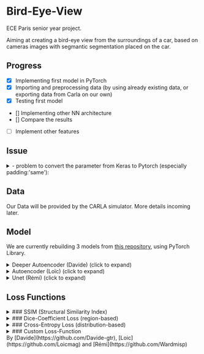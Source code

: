 # Bird-Eye-View

ECE Paris senior year project.

Aiming at creating a bird-eye view from the surroundings of a car, based on cameras images with segmantic segmentation placed on the car.

## Progress 
- [x] Implementing first model in PyTorch
- [x] Importing and preprocessing data (by using already existing data, or exporting data from Carla on our own)
- [x] Testing first model
- [] Implementing other NN architecture
- [] Compare the results
- [ ] Implement other features 

## Issue  
<details>
<summary> - problem to convert the parameter from Keras to Pytorch (especially padding:'same'):</summary> 
__Issue details:__ 'Same' padding means the size of output feature-maps are the same as the input feature-maps (under the assumption of  stride=1 ). For instance, if input is  nin  channels with feature-maps of size  28×28 , then in the output you expect to get  nout  feature maps each of size  28×28  as well. Somehow, Pytorch does not has this option.</br>
__Solution :__</br>
with W:input volume size, F:kernel size, S:stride, P:amount of padding we have this formula output volume = (W-F+2P)/S+1
</details>

## Data

Our Data will be provided by the CARLA simulator.
More details incoming later.

## Model

We are currently rebuilding 3 models from [this repository](https://github.com/MankaranSingh/Auto-Birds-Eye), using PyTorch Library.

<details>
	<summary> Deeper Autoencoder (Davide) (click to expand) </summary>

![AE1](/Images/model_AE1.png)
</details>

<details>
	<summary> Autoencoder (Loïc) (click to expand) </summary>

![AE2](/Images/model_AE2.png)
</details>

<details>
	<summary> Unet (Rémi) (click to expand) </summary>
![Unet](./Images/model_Unet.png)</br>

Comparaison après implémentation en PyTorch/Implémentation initiale avec Keras:</br>
![UnetInfo](./Images/Unet_info.JPG)</br>
![UnetInfo0](./Images/First_unet_summary.JPG)
</details>

## Loss Functions
<details>
	
<summary> 
	### SSIM (Structural Similarity Index) 
</summary>
C'est une métrique qui permet de mesurer la similarité de structure de deux images (plutôt qu’une différence pixel à pixel). Elle est utilisée en tant que « loss function », en prenant en compte la luminance, le contraste et la structure. Permet de mesurer la qualité d’une image compressée par rapport à l’image originale. Vise à reproduire la vision humaine.
Performances : semble être peu précis (moins que prévu) et conçu comme une mesure de qualité d’images fixes.
</details>

<details>
<summary>
	### Dice-Coefficient Loss (region-based)
</summary>
Ce coefficient est un indicateur statistique qui mesure la similarité entre deux échantillons. Souvent comparée à la Cross-Entropy : l’objectif est de maximiser la mesure du coefficient Dice. L’entropie croisée n’est qu’une approximation et est plus facile à maximiser en utilisant la rétropropagation. De plus, le coefficient Dice est plus performant pour les problèmes de déséquilibre de classe par conception (c’est un problème de classification : les classes ne sont pas représentées de manière égales, ce qui augmente les difficultés d’apprentissage de l’algorithme).
</details>

<details>
<summary>	
	### Cross-Entropy Loss (distribution-based)
</summary>
Mesure la performance d’un modèle dont la sortie est une valeur de probabilité située entre 0 et 1, en mesurant la distance entre la valeur prédite et la valeur réelle. Plus la valeur prédite s’écarte de la valeur réelle, plus la « Cross-Entropy Loss » augmente : ainsi, un modèle parfait aurait une perte de 0. Le score associé à chaque probabilité est calculé à partir d’un logarithme : ainsi, plus les grandes différences proches de 1 le score est élevé et les petites différences proches de 0 obtiennent des scores faibles. 

De manière générale, on ne peut pas prédire quelle fonction sera la plus efficace sur un set de données particulier, la meilleure solution est donc de toutes les tester et de comparer les résultats.
</details>

<details>
<summary>
	### Custom Loss-Function
</summary>
Définie sous le nom "Custom_loss", il s'agit d'une Loss Function créée par l'auteur du Github et déclarée comme une combinaison de la Dice-Coefficient et de la SSIM :
Custom_loss = Dice_coef + 5 * SSIM_loss
Une explication peut venir de l'architecture des Autoencodeurs. De manière idéale, un modèle Autoencodeur offre un juste milieu entre :
- Une sensibilité aux données en entrée pour reconstruire la représentation de manière assez précise.
- Une insensibilité aux données en entrée pour "décourager" le modèle à mémoriser les entrées et donc éviter un surchargement.
Ainsi, on oblige le modèle à ne conserver que les variations de données nécessaires à la reconstruction de l'image et éviter les redondances. Pour ce faire, il faut construire une Loss Function avec un terme qui sensibilise le modèle aux données en entrée (ici le Dice_coef) et on y ajoute un terme de décourager le modèle appelé "régularisateur" (ici le SSIM_loss). De plus, on introduit un facteur d'échelle devant le régularisateur pour gérer l'équilibre entre les deux objectifs (ici on utilise 5) [1].

[1] Jeremy Jordan «Introduction to Autoencoders». 19 March 2018. Jeremyjordan.me
https://www.jeremyjordan.me/autoencoders/
</details>
By [Davide](https://github.com/Davide-gtr), [Loic](https://github.com/Loicmag) and [Rémi](https://github.com/Wardmisp)
